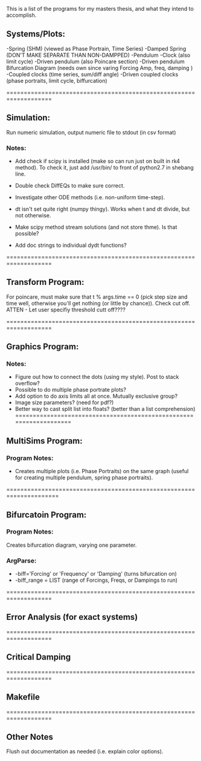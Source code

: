 This is a list of the programs for my masters thesis, and what they intend to accomplish.

## Systems/Plots:
-Spring (SHM) (viewed as Phase Portrain, Time Series)
	-Damped Spring (DON'T MAKE SEPARATE THAN NON-DAMPPED)
-Pendulum
-Clock (also limit cycle)
-Driven pendulum (also Poincare section)
-Driven pendulum Bifurcation Diagram (needs own since varing Forcing Amp, freq, damping )
-Coupled clocks (time series, sum/diff angle)
-Driven coupled clocks (phase portraits, limit cycle, biffurcation)

===================================================================

## Simulation:
Run numeric simulation, output numeric file to stdout (in csv format) 

### Notes:

* Add check if scipy is installed (make so can run just on built in rk4 method).
To check it, just add /usr/bin/ to front of python2.7 in shebang line.

* Double check DiffEQs to make sure correct.

* Investigate other ODE methods (i.e. non-uniform time-step).

* dt isn't set quite right (numpy thingy).  Works when t and dt divide, but not
otherwise.

* Make scipy method stream solutions (and not store thme).  Is that possible?

* Add doc strings to individual dydt functions?

===================================================================

## Transform Program:

For poincare, must make sure that t % args.time == 0 (pick step size and time well, otherwise you'll get nothing (or little by chance)).  Check cut off.  ATTEN - Let user specifiy threshold cutt off????

===================================================================

## Graphics Program:

### Notes:

* Figure out how to connect the dots (using my style).  Post to stack overflow?
* Possible to do multiple phase portrate plots?
* Add option to do axis limits all at once. Mutually exclusive group?
* Image size parameters? (need for pdf?)
* Better way to cast split list into floats? (better than a list comprehension)
===================================================================

## MultiSims Program:

### Program Notes:

* Creates multiple plots (i.e. Phase Portraits) on the same graph (useful for creating multiple pendulum, spring phase portraits).


=====================================================================

## Bifurcatoin Program:

### Program Notes:

Creates bifurcation diagram, varying one parameter.

### ArgParse:
* -biff='Forcing' or 'Frequency' or 'Damping' (turns bifurcation on)
* -biff_range = LIST (range of Forcings, Freqs, or Dampings to run)

===================================================================

## Error Analysis (for exact systems)

===================================================================

## Critical Damping

===================================================================

## Makefile

===================================================================

## Other Notes

Flush out documentation as needed (i.e. explain color options).
